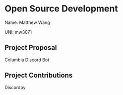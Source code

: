<h1>Open Source Development</h1>
  
Name: Matthew Wang

UNI: mw3071

<h2>Project Proposal</h2>
Columbia Discord Bot

<h2>Project Contributions</h2>
Discordpy
